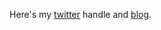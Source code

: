 
Here's my [twitter](https://twitter.com/lpettingill) handle and [blog](http://lindsaypettingill.com).
